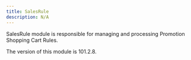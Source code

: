 ```yaml
---
title: SalesRule
description: N/A
---
```


SalesRule module is responsible for managing and processing Promotion Shopping Cart Rules.

<InlineAlert slots="text" />
The version of this module is 101.2.8.
